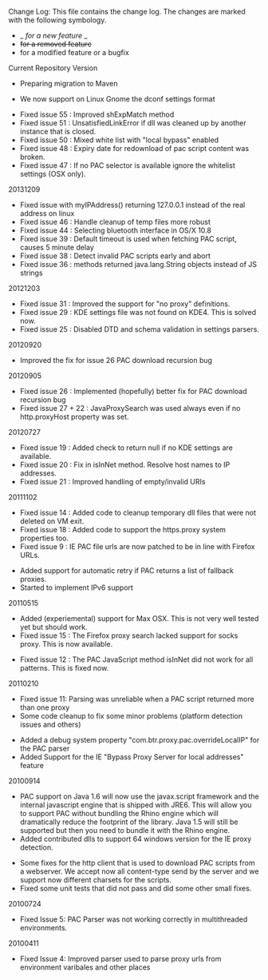 Change Log:
This file contains the change log. The changes are marked with the following symbology.

* _ _for a new feature_ _
* ~~for a removed feature~~
* for a modified feature or a bugfix

Current Repository Version
* Preparing migration to Maven
+ We now support on Linux Gnome the dconf settings format
* Fixed  issue 55 : Improved shExpMatch method
* Fixed  issue 51 :	UnsatisfiedLinkError if dll was cleaned up by another instance that is closed.
* Fixed  issue 50 : Mixed white list with "local bypass" enabled
* Fixed  issue 48 : Expiry date for redownload of pac script content was broken.
* Fixed  issue 47 : If no PAC selector is available ignore the whitelist settings (OSX only).

20131209
* Fixed issue with myIPAddress() returning 127.0.0.1 instead of the real address on linux
* Fixed  issue 46 : Handle cleanup of temp files more robust
* Fixed  issue 44 : Selecting bluetooth interface in OS/X 10.8
* Fixed  issue 39 : Default timeout is used when fetching PAC script, causes 5 minute delay
* Fixed  issue 38 : Detect invalid PAC scripts early and abort
* Fixed  issue 36 : methods returned java.lang.String objects instead of JS strings

20121203
* Fixed  issue 31 : Improved the support for "no proxy" definitions.
* Fixed  issue 29 : KDE settings file was not found on KDE4. This is solved now.
* Fixed  issue 25 : Disabled DTD and schema validation in settings parsers.

20120920
* Improved the fix for issue 26 PAC download recursion bug

20120905
* Fixed  issue 26 : Implemented (hopefully) better fix for PAC download recursion bug 
* Fixed  issue 27 + 22 : JavaProxySearch was used always even if no http.proxyHost property was set.

20120727
* Fixed  issue 19 : Added check to return null if no KDE settings are available.
* Fixed  issue 20 : Fix in isInNet method. Resolve host names to IP addresses.
* Fixed  issue 21 : Improved handling of empty/invalid URIs

20111102
* Fixed  issue 14 : Added code to cleanup temporary dll files that were not deleted on VM exit.
* Fixed  issue 18 : Added code to support the https.proxy system properties too.
* Fixed  issue  9 : IE PAC file urls are now patched to be in line with Firefox URLs.
+ Added support for automatic retry if PAC returns a list of fallback proxies.
+ Started to implement IPv6 support

20110515
+ Added (experiemental) support for Max OSX. This is not very well tested yet but should work. 
+ Fixed  issue 15 : The Firefox proxy search lacked support for socks proxy. This is now available.
* Fixed  issue 12 : The PAC JavaScript method isInNet did not work for all patterns. This is fixed now.

20110210
* Fixed issue 11: Parsing was unreliable when a PAC script returned more than one proxy 
* Some code cleanup to fix some minor problems (platform detection issues and others) 
+ Added a debug system property "com.btr.proxy.pac.overrideLocalIP" for the PAC parser 
+ Added Support for the IE "Bypass Proxy Server for local addresses" feature

20100914
+ PAC support on Java 1.6 will now use the javax.script framework and the internal javascript engine that is shipped with JRE6. This will allow you to support PAC without bundling the Rhino engine which will dramatically reduce the footprint of the library. Java 1.5 will still be supported but then you need to bundle it with the Rhino engine.
+ Added contributed dlls to support 64 windows version for the IE proxy detection.
* Some fixes for the http client that is used to download PAC scripts from a webserver. We accept now all content-type send by the server and we support now different charsets for the scripts.
* Fixed some unit tests that did not pass and did some other small fixes.

20100724
* Fixed Issue 5: PAC Parser was not working correctly in multithreaded environments.

20100411
* Fixed Issue 4: Improved parser used to parse proxy urls from environment varibales and other places

